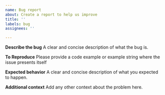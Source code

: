 ```yaml
---
name: Bug report
about: Create a report to help us improve
title: ''
labels: bug
assignees: ''

---
```


**Describe the bug**
A clear and concise description of what the bug is.

**To Reproduce**
Please provide a code example or example string where the issue presents itself

**Expected behavior**
A clear and concise description of what you expected to happen.

**Additional context**
Add any other context about the problem here.
